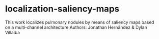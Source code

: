 # localization-saliency-maps
This work localizes pulmonary nodules by means of saliency maps based on a multi-channel architecture Authors: Jonathan Hernández &amp; Dylan Villalba

